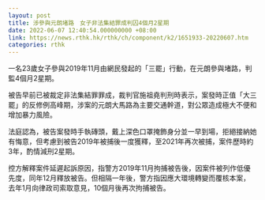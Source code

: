 ```yaml
---
layout: post
title: 涉參與元朗堵路　女子非法集結罪成判囚4個月2星期
date: 2022-06-07 12:40:54.000000000 +08:00
link: https://news.rthk.hk/rthk/ch/component/k2/1651933-20220607.htm
categories: rthk
---
```


一名23歲女子參與2019年11月由網民發起的「三罷」行動，在元朗參與堵路，判監4個月2星期。

被告早前已被裁定非法集結罪罪成，裁判官施祖堯判刑時表示，案發時正值「大三罷」的反修例高峰期，涉案的元朗大馬路為主要交通幹道，對公眾造成極大不便和增加暴力風險。

法庭認為，被告案發時手執磚頭，戴上深色口罩掩飾身分並一早到場，拒絕接納她有悔意，但考慮到被告2019年被捕後一度獲釋，至2021年再次被捕，案件歷時約3年，酌情減刑2星期。

控方解釋案件延遲起訴原因，指警方2019年11月拘捕被告後，因案件被列作低優先度，同年12月釋放被告。但相隔一年後，警方指因應大環境轉變而覆核本案，去年1月向律政司索取意見，10個月後再次拘捕被告。
